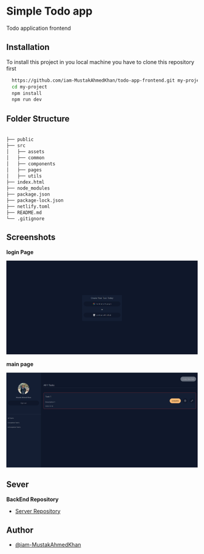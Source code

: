 
# Simple Todo app

Todo application frontend




## Installation

To install this project in you local machine you have to clone this repository first


```bash
  https://github.com/iam-MustakAhmedKhan/todo-app-frontend.git my-project
  cd my-project
  npm install
  npm run dev
```

## Folder Structure

```tree

├── public
├── src
│   ├── assets
│   ├── common
│   ├── components
│   ├── pages
│   ├── utils
├── index.html
├── node_modules
├── package.json
├── package-lock.json 
├── netlify.toml 
├── README.md
└── .gitignore
```


## Screenshots

**login Page**

![login page](image-1.png)

**main page**

![main page](image.png)


## Sever

**BackEnd Repository**
- [Server Repository](https://github.com/iam-MustakAhmedKhan/todo-app-backend)


## Author

- [@iam-MustakAhmedKhan](https://github.com/iam-MustakAhmedKhan)




